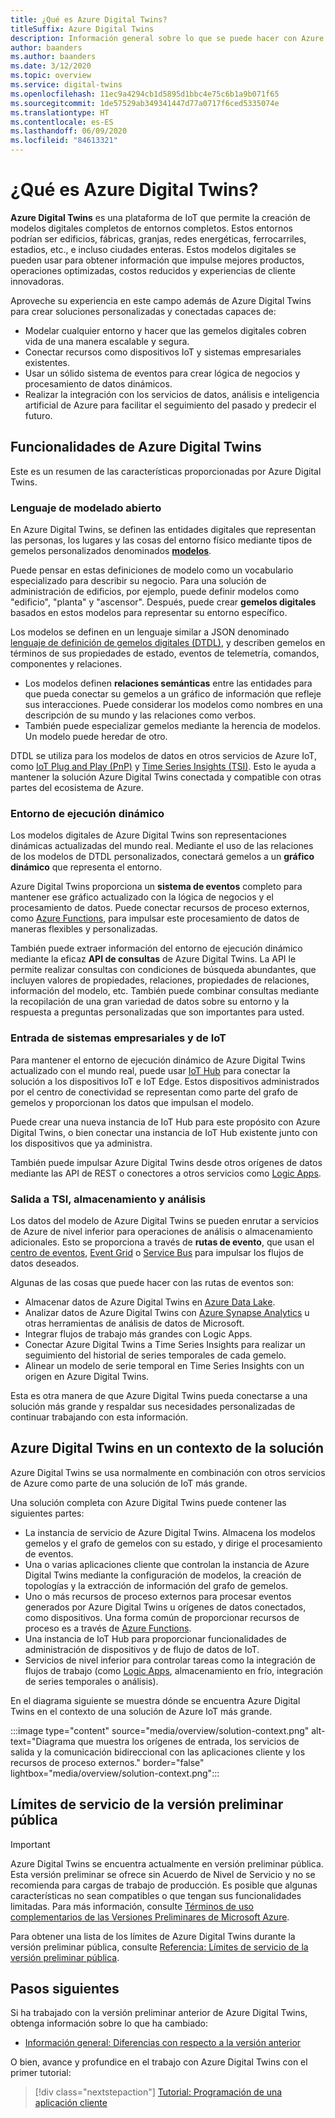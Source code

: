 ```yaml
---
title: ¿Qué es Azure Digital Twins?
titleSuffix: Azure Digital Twins
description: Información general sobre lo que se puede hacer con Azure Digital Twins.
author: baanders
ms.author: baanders
ms.date: 3/12/2020
ms.topic: overview
ms.service: digital-twins
ms.openlocfilehash: 11ec9a4294cb1d5895d1bbc4e75c6b1a9b071f65
ms.sourcegitcommit: 1de57529ab349341447d77a0717f6ced5335074e
ms.translationtype: HT
ms.contentlocale: es-ES
ms.lasthandoff: 06/09/2020
ms.locfileid: "84613321"
---
```

# <a name="what-is-azure-digital-twins"></a>¿Qué es Azure Digital Twins?

**Azure Digital Twins** es una plataforma de IoT que permite la creación de modelos digitales completos de entornos completos. Estos entornos podrían ser edificios, fábricas, granjas, redes energéticas, ferrocarriles, estadios, etc., e incluso ciudades enteras. Estos modelos digitales se pueden usar para obtener información que impulse mejores productos, operaciones optimizadas, costos reducidos y experiencias de cliente innovadoras.

Aproveche su experiencia en este campo además de Azure Digital Twins para crear soluciones personalizadas y conectadas capaces de:
* Modelar cualquier entorno y hacer que las gemelos digitales cobren vida de una manera escalable y segura.
* Conectar recursos como dispositivos IoT y sistemas empresariales existentes.
* Usar un sólido sistema de eventos para crear lógica de negocios y procesamiento de datos dinámicos.
* Realizar la integración con los servicios de datos, análisis e inteligencia artificial de Azure para facilitar el seguimiento del pasado y predecir el futuro.

## <a name="azure-digital-twins-capabilities"></a>Funcionalidades de Azure Digital Twins

Este es un resumen de las características proporcionadas por Azure Digital Twins.

### <a name="open-modeling-language"></a>Lenguaje de modelado abierto

En Azure Digital Twins, se definen las entidades digitales que representan las personas, los lugares y las cosas del entorno físico mediante tipos de gemelos personalizados denominados [**modelos**](concepts-models.md). 

Puede pensar en estas definiciones de modelo como un vocabulario especializado para describir su negocio. Para una solución de administración de edificios, por ejemplo, puede definir modelos como "edificio", "planta" y "ascensor". Después, puede crear **gemelos digitales** basados en estos modelos para representar su entorno específico.

Los modelos se definen en un lenguaje similar a JSON denominado [lenguaje de definición de gemelos digitales (DTDL)](https://github.com/Azure/opendigitaltwins-dtdl/blob/master/DTDL/v2/dtdlv2.md), y describen gemelos en términos de sus propiedades de estado, eventos de telemetría, comandos, componentes y relaciones.
* Los modelos definen **relaciones semánticas** entre las entidades para que pueda conectar su gemelos a un gráfico de información que refleje sus interacciones. Puede considerar los modelos como nombres en una descripción de su mundo y las relaciones como verbos.
* También puede especializar gemelos mediante la herencia de modelos. Un modelo puede heredar de otro.

DTDL se utiliza para los modelos de datos en otros servicios de Azure IoT, como [IoT Plug and Play (PnP)](../iot-pnp/overview-iot-plug-and-play.md) y [Time Series Insights (TSI)](../time-series-insights/time-series-insights-update-overview.md). Esto le ayuda a mantener la solución Azure Digital Twins conectada y compatible con otras partes del ecosistema de Azure.

### <a name="live-execution-environment"></a>Entorno de ejecución dinámico

Los modelos digitales de Azure Digital Twins son representaciones dinámicas actualizadas del mundo real. Mediante el uso de las relaciones de los modelos de DTDL personalizados, conectará gemelos a un **gráfico dinámico** que representa el entorno.

Azure Digital Twins proporciona un **sistema de eventos** completo para mantener ese gráfico actualizado con la lógica de negocios y el procesamiento de datos. Puede conectar recursos de proceso externos, como [Azure Functions](../azure-functions/functions-overview.md), para impulsar este procesamiento de datos de maneras flexibles y personalizadas.

También puede extraer información del entorno de ejecución dinámico mediante la eficaz **API de consultas** de Azure Digital Twins. La API le permite realizar consultas con condiciones de búsqueda abundantes, que incluyen valores de propiedades, relaciones, propiedades de relaciones, información del modelo, etc. También puede combinar consultas mediante la recopilación de una gran variedad de datos sobre su entorno y la respuesta a preguntas personalizadas que son importantes para usted.

### <a name="input-from-iot-and-business-systems"></a>Entrada de sistemas empresariales y de IoT

Para mantener el entorno de ejecución dinámico de Azure Digital Twins actualizado con el mundo real, puede usar [IoT Hub](../iot-hub/about-iot-hub.md) para conectar la solución a los dispositivos IoT e IoT Edge. Estos dispositivos administrados por el centro de conectividad se representan como parte del grafo de gemelos y proporcionan los datos que impulsan el modelo.

Puede crear una nueva instancia de IoT Hub para este propósito con Azure Digital Twins, o bien conectar una instancia de IoT Hub existente junto con los dispositivos que ya administra.

También puede impulsar Azure Digital Twins desde otros orígenes de datos mediante las API de REST o conectores a otros servicios como [Logic Apps](../logic-apps/logic-apps-overview.md).

### <a name="output-to-tsi-storage-and-analytics"></a>Salida a TSI, almacenamiento y análisis

Los datos del modelo de Azure Digital Twins se pueden enrutar a servicios de Azure de nivel inferior para operaciones de análisis o almacenamiento adicionales. Esto se proporciona a través de **rutas de evento**, que usan el [centro de eventos](../event-hubs/event-hubs-about.md), [Event Grid](../event-grid/overview.md) o [Service Bus](../service-bus-messaging/service-bus-messaging-overview.md) para impulsar los flujos de datos deseados.

Algunas de las cosas que puede hacer con las rutas de eventos son:
* Almacenar datos de Azure Digital Twins en [Azure Data Lake](../storage/blobs/data-lake-storage-introduction.md).
* Analizar datos de Azure Digital Twins con [Azure Synapse Analytics](../synapse-analytics/sql-data-warehouse/sql-data-warehouse-overview-what-is.md) u otras herramientas de análisis de datos de Microsoft.
* Integrar flujos de trabajo más grandes con Logic Apps.
* Conectar Azure Digital Twins a Time Series Insights para realizar un seguimiento del historial de series temporales de cada gemelo.
* Alinear un modelo de serie temporal en Time Series Insights con un origen en Azure Digital Twins.

Esta es otra manera de que Azure Digital Twins pueda conectarse a una solución más grande y respaldar sus necesidades personalizadas de continuar trabajando con esta información.

## <a name="azure-digital-twins-in-a-solution-context"></a>Azure Digital Twins en un contexto de la solución

Azure Digital Twins se usa normalmente en combinación con otros servicios de Azure como parte de una solución de IoT más grande. 

Una solución completa con Azure Digital Twins puede contener las siguientes partes:
* La instancia de servicio de Azure Digital Twins. Almacena los modelos gemelos y el grafo de gemelos con su estado, y dirige el procesamiento de eventos.
* Una o varias aplicaciones cliente que controlan la instancia de Azure Digital Twins mediante la configuración de modelos, la creación de topologías y la extracción de información del grafo de gemelos.
* Uno o más recursos de proceso externos para procesar eventos generados por Azure Digital Twins u orígenes de datos conectados, como dispositivos. Una forma común de proporcionar recursos de proceso es a través de [Azure Functions](../azure-functions/functions-overview.md).
* Una instancia de IoT Hub para proporcionar funcionalidades de administración de dispositivos y de flujo de datos de IoT.
* Servicios de nivel inferior para controlar tareas como la integración de flujos de trabajo (como [Logic Apps](../logic-apps/logic-apps-overview.md), almacenamiento en frío, integración de series temporales o análisis). 

En el diagrama siguiente se muestra dónde se encuentra Azure Digital Twins en el contexto de una solución de Azure IoT más grande.

:::image type="content" source="media/overview/solution-context.png" alt-text="Diagrama que muestra los orígenes de entrada, los servicios de salida y la comunicación bidireccional con las aplicaciones cliente y los recursos de proceso externos." border="false" lightbox="media/overview/solution-context.png":::

## <a name="service-limits-in-public-preview"></a>Límites de servicio de la versión preliminar pública

> [!IMPORTANT]
> Azure Digital Twins se encuentra actualmente en versión preliminar pública.
> Esta versión preliminar se ofrece sin Acuerdo de Nivel de Servicio y no se recomienda para cargas de trabajo de producción. Es posible que algunas características no sean compatibles o que tengan sus funcionalidades limitadas. Para más información, consulte [Términos de uso complementarios de las Versiones Preliminares de Microsoft Azure](https://azure.microsoft.com/support/legal/preview-supplemental-terms/).

Para obtener una lista de los límites de Azure Digital Twins durante la versión preliminar pública, consulte [Referencia: Límites de servicio de la versión preliminar pública](reference-service-limits.md).

## <a name="next-steps"></a>Pasos siguientes

Si ha trabajado con la versión preliminar anterior de Azure Digital Twins, obtenga información sobre lo que ha cambiado:
* [Información general: Diferencias con respecto a la versión anterior](overview-differences.md)

O bien, avance y profundice en el trabajo con Azure Digital Twins con el primer tutorial:

> [!div class="nextstepaction"]
> [Tutorial: Programación de una aplicación cliente](tutorial-code.md)
